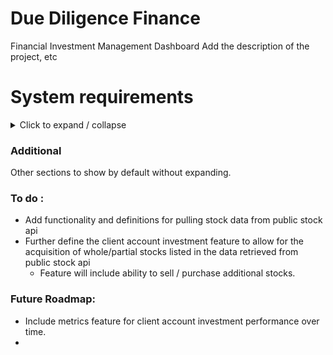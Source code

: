 



<!-- 
- [x] 
- [ ]
- [ ] 
- [ ] 
- [ ] 
- [ ] 
- [ ] 
- [ ] 
-->

# Due Diligence Finance 
Financial Investment Management Dashboard
    Add the description of the project, etc


# System requirements


<details>

  <summary> Click to expand / collapse </summary>

  <h2>Functional requirements:</h2>
  <details>
      <summary> Click to expand / collapse </summary>
      <h3> System Authorization</h3>
      <details>
<summary> Click to expand / collapse </summary>
- [ ] System will authenticate users using JWT token authentication
- [ ] User actions within the system will be authorized based on their assigned role's permission list
          - [ ] The system will automatically log out users after a period of inactivity
          - [ ] The system will prevent actions from sources without the proper authorization
          - [ ] The system will provide logs for authentication based actions / events
      </details>
      <h3>  Application Front-end Requirements (React, JS/TS based)</h3>
      <details>
          <summary> Click to expand / collapse </summary>
          - [ ] The web application will provide a login dashboard that can be accessed via the provided web-link once the application is live
          - [ ] The system will provide the user with a front end dashboard that is customized to display actions appropriate to their specific account's permissions.
      </details>
      <h3>  Application Core / Back-end Requirements (Java Spring Boot based)</h3>
      <details>
          <summary> Click to expand / collapse </summary>
          <h4> Shared / General UserAccount requirements</h4>
          <details>
              <summary> Click to expand / collapse </summary>
              - [ ] The system will provide support for the following UserAccount role types, Guest, Client, Employee, and Admin. (Ideally using enum values)
              - [ ] A user of the system can create their initial UserAccount if they do not have one. They will use their email address, and provide the system with a password for the new UserAccount.
              - [ ] Relevant password standards will be enforced for all UserAccount passwords
              - [ ] A newly created UserAccount will automatically be set to the guest UserAccount role type.
              - [ ] The system will provide the option for a user to register for a new UserAccount by providing their email, name, and a valid password.
              - [ ] An authenticated user with an active session will be able to update their profile information
              - [ ] The system will provide a mechanism for users to reset their UserAccount password
              - [ ] 
          </details>
          <!-- Comments etc -->
          <h4>Guest Role UserAccount:</h4>
          <details>
              <summary> Click to expand / collapse </summary>
              - [ ] A UserAccount of the role type Guest can request that an admin or employee confirms their account creation and upgrades their UserAccount role from Guest to Client (or admin can directly set the account to employee etc as needed)
              - [ ] 
          </details>
          <h4> Client Role UserAccount:</h4>
          <details> 
              <summary> Click to expand / collapse </summary>
              - [ ] The system will provide the mechanism to assign/pair a Client UserAccount to an Employee UserAccount
              - [ ] The system will provide the ability to sort and search for specific client UserAccounts based on relevant criterias
              - [ ] The system will allow a Client UserAccount's information to be updated in the system
              - [ ] The system will automatically provide a Client ID value to UserAccounts with the Client role
              - [ ] The system will allow the creation of new Client accounts through the upgrade of a Guest account (managed/approved by an Employee or Admin account type)
          </details>
          <h4> Employee Role UserAccount:</h4>
          <details> 
              <summary> Click to expand / collapse </summary>
              - [ ] A UserAccount of the role type Employee can approve a request submitted by a UserAccount of the Guest role type to have their account's role upgraded to the Client type.
              - [ ] 
          </details>
          <h4> Admin Role UserAccount:</h4>
          <details> 
              <summary> Click to expand / collapse </summary>
              - [ ] A UserAccount of the role type Admin can approve a request submitted by a UserAccount of the Guest role type to have their account's role upgraded to the Client type.
              - [ ] An Admin account will be able to view, update, and delete UserAccounts from the system manually in the dashboard
              - [ ] The system will provide the mechanism for assigning role values to UserAccounts
              - [ ] 
          </details>
      </details>
  </details>

## Non-Functional Requirements:    

<details style="margin-left: 20px"> 
<summary><strong> Maintainability </strong></summary>

- [ ] The system should be developed using TDD based coding practices
- [ ] The system will contain a high percentage of automated test coverage
- [ ] The system will include detailed code documentation
- [ ] The system will implement and utilize logging for troubleshooting where necessary
- [ ] Coding will follow industry best practices for Java Spring boot
</details>


<details style="margin-left: 20px"> 
<summary><strong> System Usability:</strong></summary>

- [ ] The user interface provided should be intuitive enough to be used without any prior knowledge of the system.
- [ ] The system should be efficient and usable across multiple platforms
- [ ] Error messages provided in the front end interface to users should be intuitive and give helpful responses related to the error occurring
- [ ] 

</details>


<details style="margin-left: 20px"> 
<summary><strong> Reliability: </strong></summary>

- [ ] Handles all errors gracefully (implements custom error handling)
- [ ] Data persistence properly utilizes transactions for rollbacks in the event of operation failures
- [ ] 

</details>

## Technical Requirements

<details style="margin-left: 20px"> 
<summary><strong> Architecture Requirements:</strong></summary>

- [ ] Spring Boot
- [ ] RESTful APIs utilized for communication between layers
- [ ] Layered architecture (with core, backend, frontend modules)
- [ ] Front-end built & implemented using React JS/TS
- [ ] 
</details>





<details style="margin-left: 20px"> 
<summary><strong> Database & Data Persistence:</strong></summary>

- [ ] The system will utilize MySQL / MariaDB for remote data persistence
- [ ] Data access for the core / backend application implemented using Spring Data JPA
- [ ] 


</details>


<details style="margin-left: 20px"> 
<summary><strong> Testing: </strong></summary>

- [ ] All system business logic should include unit tests
- [ ] All API endpoints should be adequately tested with integration tests
- [ ] Testing should appropriately implement mocking for isolation of tests
- [ ] The system should provide test coverage data metrics
- [ ] The system will implement continuous integration via GitHub Actions
- [ ] 

</details>





</details>

### Additional 
Other sections to show by default without expanding.




### To do : 
- Add functionality and definitions for pulling stock data from public stock api
- Further define the client account investment feature to allow for the acquisition of whole/partial stocks listed in the data retrieved from public stock api
    - Feature will include ability to sell / purchase additional stocks.

### Future Roadmap:  
- Include metrics feature for client account investment performance over time. 
- 
